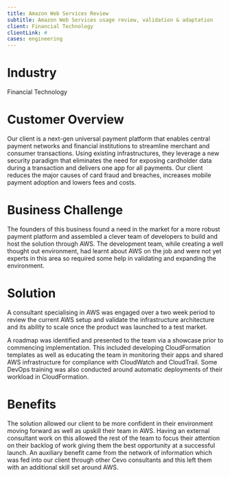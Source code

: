 ```yaml
---
title: Amazon Web Services Review
subtitle: Amazon Web Services usage review, validation & adaptation
client: Financial Technology
clientLink: #
cases: engineering
---
```


# Industry

Financial Technology

# Customer Overview

Our client is a next-gen universal payment platform that enables central payment networks and financial institutions to streamline merchant and consumer transactions. Using existing infrastructures, they leverage a new security paradigm that eliminates the need for exposing cardholder data during a transaction and delivers one app for all payments. Our client reduces the major causes of card fraud and breaches, increases mobile payment adoption and lowers fees and costs.

# Business Challenge

The founders of this business found a need in the market for a more robust payment platform and assembled a clever team of developers to build and host the solution through AWS. The development team, while creating a well thought out environment, had learnt about AWS on the job and were not yet experts in this area so required some help in validating and expanding the environment.

# Solution

A consultant specialising in AWS was engaged over a two week period to review the current AWS setup and validate the infrastructure architecture and its ability to scale once the product was launched to a test market.

A roadmap was identified and presented to the team via a showcase prior to commencing implementation. This included developing CloudFormation templates as well as educating the team in monitoring their apps and shared AWS infrastructure for compliance with CloudWatch and CloudTrail. Some DevOps training was also conducted around automatic deployments of their workload in CloudFormation.

# Benefits

The solution allowed our client to be more confident in their environment moving forward as well as upskill their team in AWS. Having an external consultant work on this allowed the rest of the team to focus their attention on their backlog of work giving them the best opportunity at a successful launch.
An auxiliary benefit came from the network of information which was fed into our client through other Cevo consultants and this left them with an additional skill set around AWS.